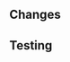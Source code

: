 <!--
Thank you for your contribution to iTwinUI.

If you are only making changes to the docs site using the "Edit page on GitHub" link,
then you can ignore most of this template.
-->

## Changes

<!--
What kind of code changes does this PR include?
Mention anything that could be helpful for reviewers and include screenshots for visual changes.
-->

## Testing

<!--
How did you test your changes?
If your PR has visual changes, then make sure they are demonstrated in css-workshop and react-workshop, then approve visual test images for both (`pnpm approve:css` and `pnpm approve:react`).

If not applicable, you can write "N/A".
-->
